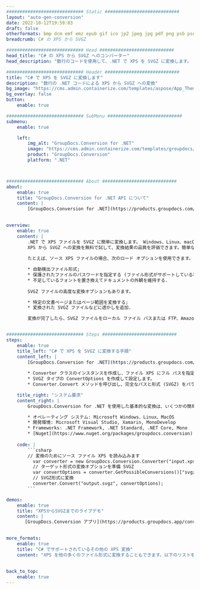 ```yaml
---
############################# Static ############################
layout: "auto-gen-conversion"
date: 2022-10-12T19:59:03
draft: false
otherformats: bmp dcm emf emz epub gif ico jp2 jpeg jpg pdf png psb psd svg svgz tex tga tif tiff webp wmf wmz xps
breadcrumb: C# の XPS から SVGZ

############################# Head ############################
head_title: "C# の XPS から SVGZ へのコンバーター"
head_description: "数行のコードを使用して、.NET で XPS を SVGZ に変換します。 GroupDocs ドキュメント変換 API を使用して、160 を超えるファイル形式を変換します。"

############################# Header ############################
title: "C# で XPS を SVGZ に変換します"
description: "数行の .NET コードによる XPS から SVGZ への変換"
bg_image: "https://cms.admin.containerize.com/templates/aspose/App_Themes/V3/images/bg/header1.png"
bg_overlay: false
button:
    enable: true

############################# SubMenu ############################
submenu:
    enable: true

    left:
        img_alt: "GroupDocs.Conversion for .NET"
        image: "https://cms.admin.containerize.com/templates/groupdocs/images/product-logos/90x90-noborder/groupdocs-conversion-net.png"
        product: "GroupDocs.Conversion"
        platform: ".NET"



############################# About ############################
about:
    enable: true
    title: "GroupDocs.Conversion for .NET API について"
    content: |
        [GroupDocs.Conversion for .NET](https://products.groupdocs.com/conversion/net/) を使用して、Microsoft Word、Excel、PowerPoint、PDF、Visio、およびその他の形式を変換できます。 GroupDocs.Conversion は、高いパフォーマンスが要求されるバックエンドおよび内部システムに適したスタンドアロン API です。 Microsoft や Open Office などのソフトウェアには依存しません。
    

overview:
    enable: true
    content: |
        .NET で XPS ファイルを SVGZ に簡単に変換します。 Windows、Linux、macOS など、任意のプラットフォームで C# コード行を 2 行だけ使用できます。
        XPS から SVGZ への変換を無料で試して、変換結果の品質を評価できます。簡単なファイル変換のシナリオに加えて、ソース XPS ファイルをロードし、出力 SVGZ 結果を保存するためのより高度なオプションを試すことができます。 
        
        たとえば、ソース XPS ファイルの場合、次のロード オプションを使用できます。

        * 自動検出ファイル形式;
        * 保護されたファイルのパスワードを指定する (ファイル形式がサポートしている場合);
        * 不足しているフォントを置き換えてドキュメントの外観を維持する.
        
        SVGZ ファイルの高度な変換オプションもあります。

        * 特定の文書ページまたはページ範囲を変換する;
        * 変換された SVGZ ファイルなどに透かしを追加.

        変換が完了したら、SVGZ ファイルをローカル ファイル パスまたは FTP、Amazon S3、Google Drive、Dropbox などのサードパーティ ストレージに保存できます。注意してください - XPS を {{ に変換するにはTO}} MS Office、Open Office、Adobe Acrobat Reader などの追加のソフトウェアをインストールする必要はありません。


############################# Steps ############################
steps:
    enable: true
    title_left: "C# で XPS を SVGZ に変換する手順"
    content_left: |
        [GroupDocs.Conversion for .NET](https://products.groupdocs.com/conversion/net/) を使用すると、開発者は数行のコードで XPS ファイルを SVGZ に簡単に変換できます。
        
        * Converter クラスのインスタンスを作成し、ファイル XPS にフル パスを指定します。
        * SVGZ タイプの ConvertOptions を作成して設定します。
        * Converter.Convert メソッドを呼び出し、完全なパスと形式 (SVGZ) をパラメーターとして渡します。

    title_right: "システム要求"
    content_right: |
        GroupDocs.Conversion for .NET を使用した基本的な変換は、いくつかの簡単な手順で実行できます。当社の API は、すべての主要なプラットフォームとオペレーティング システムでサポートされています。以下のコードを実行する前に、システムに次の前提条件がインストールされていることを確認してください。

        * オペレーティング システム: Microsoft Windows、Linux、MacOS
        * 開発環境: Microsoft Visual Studio, Xamarin, MonoDevelop
        * Frameworks: .NET Framework, .NET Standard, .NET Core, Mono
        * [Nuget](https://www.nuget.org/packages/groupdocs.conversion) から最新の GroupDocs.Conversion for .NET を取得します
         
    code: |
        ```csharp    
        // 変換のためにソース ファイル XPS を読み込みます
          var converter = new GroupDocs.Conversion.Converter("input.xps");
          // ターゲット形式の変換オプションを準備 SVGZ
          var convertOptions = converter.GetPossibleConversions()["svgz"].ConvertOptions;
          // SVGZ形式に変換
          converter.Convert("output.svgz", convertOptions);
        ```

demos:
    enable: true
    title: "XPSからSVGZまでのライブデモ"
    content: |
       [GroupDocs.Conversion アプリ](https://products.groupdocs.app/conversion/family) Web サイトにアクセスして、今すぐ XPS を SVGZ に変換してください。オンラインデモには次の利点があります
          

more_formats:
    enable: true
    title: "C# でサポートされているその他の XPS 変換"
    content: "XPS を他の多くのファイル形式に変換することもできます。以下のリストをご覧ください。"
       
       
back_to_top:
    enable: true
---
```

